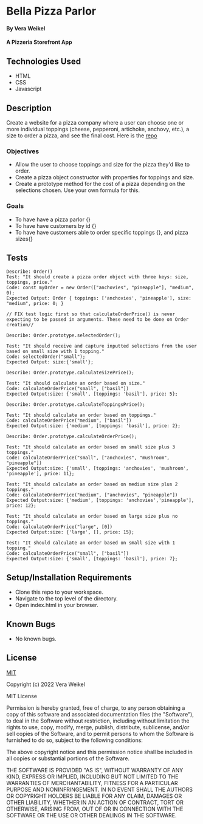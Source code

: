 
# Bella Pizza Parlor

#### By Vera Weikel

#### A Pizzeria  Storefront App

## Technologies Used

* HTML 
* CSS 
* Javascript

## Description
Create a website for a pizza company where a user can choose one or more individual toppings (cheese, pepperoni, artichoke, anchovy, etc.), a size to order a pizza, and see the final cost. Here is the [repo](https://github.com/QuietEvolver/bella-pizza-parlor.git)

### Objectives 
* Allow the user to choose toppings and size for the pizza they'd like to order.
* Create a pizza object constructor with properties for toppings and size.
* Create a prototype method for the cost of a pizza depending on the selections chosen. Use your own formula for this.

### Goals
- To have have a pizza parlor {}
- To have have customers by id {}
- To have have customers able to order specific toppings {}, and pizza sizes{}

## Tests
```
Describe: Order()           
Test: "It should create a pizza order object with three keys: size, toppings, price."
Code: const myOrder = new Order(["anchovies", "pineapple"], "medium", 0);
Expected Output: Order { toppings: ['anchovies', 'pineapple'], size: "medium", price: 0; }

// FIX test logic first so that calculateOrderPrice() is never expecting to be passed in arguments. These need to be done on Order creation//

Describe: Order.prototype.selectedOrder();

Test: "It should receive and capture inputted selections from the user based on small size with 1 topping."
Code: selectedOrder("small");
Expected Output: size:{'small'};

Describe: Order.prototype.calculateSizePrice();

Test: "It should calculate an order based on size."
Code: calculateOrderPrice("small", ["basil"])
Expected Output:size: {'small', [toppings: 'basil'], price: 5};

Describe: Order.prototype.calculateToppingsPrice();

Test: "It should calculate an order based on toppings."
Code: calculateOrderPrice("medium", ["basil"])
Expected Output:size: {'medium', [toppings: 'basil'], price: 2};

Describe: Order.prototype.calculateOrderPrice();

Test: "It should calculate an order based on small size plus 3 toppings."
Code: calculateOrderPrice("small", ["anchovies", "mushroom", "pineapple"])
Expected Output:size: {'small', [toppings: 'anchovies', 'mushroom', 'pineapple'], price: 11};

Test: "It should calculate an order based on medium size plus 2 toppings."
Code: calculateOrderPrice("medium", ["anchovies", "pineapple"])
Expected Output:size: {'medium', [toppings: 'anchovies','pineapple'], price: 12};

Test: "It should calculate an order based on large size plus no toppings."
Code: calculateOrderPrice("large", [0])
Expected Output:size: {'large', [], price: 15};

Test: "It should calculate an order based on small size with 1 topping."
Code: calculateOrderPrice("small", ["basil"])
Expected Output:size: {'small', [toppings: 'basil'], price: 7};

```
## Setup/Installation Requirements

* Clone this repo to your workspace.
* Navigate to the top level of the directory.
* Open index.html in your browser.

## Known Bugs

* No known bugs.

## License

[MIT](https://choosealicense.com/licenses/mit/)

Copyright (c) 2022 Vera Weikel

MIT License

Permission is hereby granted, free of charge, to any person obtaining a copy
of this software and associated documentation files (the "Software"), to deal
in the Software without restriction, including without limitation the rights
to use, copy, modify, merge, publish, distribute, sublicense, and/or sell
copies of the Software, and to permit persons to whom the Software is
furnished to do so, subject to the following conditions:

The above copyright notice and this permission notice shall be included in all
copies or substantial portions of the Software.

THE SOFTWARE IS PROVIDED "AS IS", WITHOUT WARRANTY OF ANY KIND, EXPRESS OR
IMPLIED, INCLUDING BUT NOT LIMITED TO THE WARRANTIES OF MERCHANTABILITY,
FITNESS FOR A PARTICULAR PURPOSE AND NONINFRINGEMENT. IN NO EVENT SHALL THE
AUTHORS OR COPYRIGHT HOLDERS BE LIABLE FOR ANY CLAIM, DAMAGES OR OTHER
LIABILITY, WHETHER IN AN ACTION OF CONTRACT, TORT OR OTHERWISE, ARISING FROM,
OUT OF OR IN CONNECTION WITH THE SOFTWARE OR THE USE OR OTHER DEALINGS IN THE
SOFTWARE.